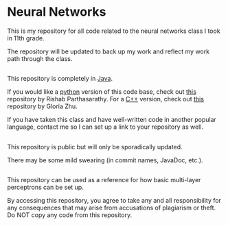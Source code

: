 # Neural Networks
This is my repository for all code related to the neural networks class I took in 11th grade.

The repository will be updated to back up my work and reflect my work path through the class.
##
This repository is completely in [Java](https://www.oracle.com/java/).

If you would like a [python](https://www.python.org/) version of this code base, check out [this](https://github.com/rishab-partha/Neural-Networks) repository by Rishab Parthasarathy.
For a [C++](http://www.cplusplus.com/) version, check out [this](https://github.com/g10ria/ATCS-Neural-Networks) repository by Gloria Zhu.

If you have taken this class and have well-written code in another popular language, contact me so I can set up a link to your repository as well.
##
This repository is public but will only be sporadically updated.

There may be some mild swearing (in commit names, JavaDoc, etc.).
##
This repository can be used as a reference for how basic multi-layer perceptrons can be set up.

By accessing this repository, you agree to take any and all responsibility for any consequences that may arise from accusations of plagiarism or theft. Do NOT copy any code from this repository.
